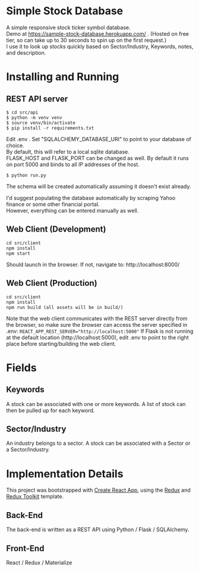 # Simple Stock Database

A simple responsive stock ticker symbol database.<br>
Demo at https://sample-stock-database.herokuapp.com/ . (Hosted on free tier, so can take up to 30 seconds to spin up on the first request.)<br>
I use it to look up stocks quickly based on Sector/Industry, Keywords, notes, and description.

# Installing and Running
## REST API server
```
$ cd src/api
$ python -m venv venv
$ source venv/bin/activate
$ pip install -r requirements.txt
```
Edit .env . Set "SQLALCHEMY_DATABASE_URI" to point to your database of choice.<br>
By default, this will refer to a local sqlite database.<br>
FLASK_HOST and FLASK_PORT can be changed as well. By default it runs on port 5000 and binds to all IP addresses of the host.
```
$ python run.py
```
The schema will be created automatically assuming it doesn't exist already.

I'd suggest populating the database automatically by scraping Yahoo finance or some other financial portal.<br>
However, everything can be entered manually as well.

## Web Client (Development)
```
cd src/client
npm install
npm start
```
Should launch in the browser. If not, navigate to: http://localhost:8000/

## Web Client (Production)
```
cd src/client
npm install
npm run build (all assets will be in build/)
```

Note that the web client communicates with the REST server directly from the browser, so make sure the browser can access the server specified
in .env: `REACT_APP_REST_SERVER="http://localhost:5000"`
If Flask is not running at the default location (http://localhost:5000), edit .env to point to the right place before starting/building the web client.


# Fields 
## Keywords

A stock can be associated with one or more keywords. A list of stock
can then be pulled up for each keyword.

## Sector/Industry

An industry belongs to a sector. A stock can be associated with a Sector or a Sector/Industry.

# Implementation Details
This project was bootstrapped with [Create React App](https://github.com/facebook/create-react-app), using the [Redux](https://redux.js.org/) and [Redux Toolkit](https://redux-toolkit.js.org/) template.

## Back-End
The back-end is written as a REST API using Python / Flask / SQLAlchemy.

## Front-End
React / Redux / Materialize
